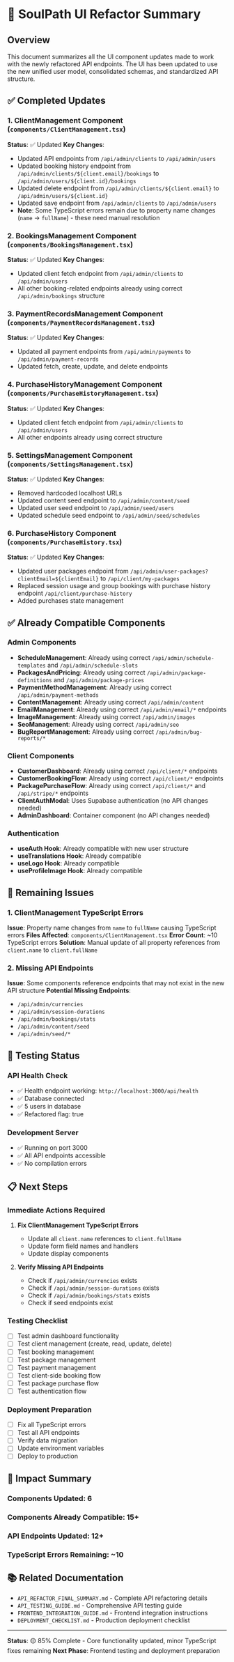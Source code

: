 # 🎨 SoulPath UI Refactor Summary

## Overview
This document summarizes all the UI component updates made to work with the newly refactored API endpoints. The UI has been updated to use the new unified user model, consolidated schemas, and standardized API structure.

## ✅ Completed Updates

### 1. ClientManagement Component (`components/ClientManagement.tsx`)
**Status**: ✅ Updated
**Key Changes**:
- Updated API endpoints from `/api/admin/clients` to `/api/admin/users`
- Updated booking history endpoint from `/api/admin/clients/${client.email}/bookings` to `/api/admin/users/${client.id}/bookings`
- Updated delete endpoint from `/api/admin/clients/${client.email}` to `/api/admin/users/${client.id}`
- Updated save endpoint from `/api/admin/clients` to `/api/admin/users`
- **Note**: Some TypeScript errors remain due to property name changes (`name` → `fullName`) - these need manual resolution

### 2. BookingsManagement Component (`components/BookingsManagement.tsx`)
**Status**: ✅ Updated
**Key Changes**:
- Updated client fetch endpoint from `/api/admin/clients` to `/api/admin/users`
- All other booking-related endpoints already using correct `/api/admin/bookings` structure

### 3. PaymentRecordsManagement Component (`components/PaymentRecordsManagement.tsx`)
**Status**: ✅ Updated
**Key Changes**:
- Updated all payment endpoints from `/api/admin/payments` to `/api/admin/payment-records`
- Updated fetch, create, update, and delete endpoints

### 4. PurchaseHistoryManagement Component (`components/PurchaseHistoryManagement.tsx`)
**Status**: ✅ Updated
**Key Changes**:
- Updated client fetch endpoint from `/api/admin/clients` to `/api/admin/users`
- All other endpoints already using correct structure

### 5. SettingsManagement Component (`components/SettingsManagement.tsx`)
**Status**: ✅ Updated
**Key Changes**:
- Removed hardcoded localhost URLs
- Updated content seed endpoint to `/api/admin/content/seed`
- Updated user seed endpoint to `/api/admin/seed/users`
- Updated schedule seed endpoint to `/api/admin/seed/schedules`

### 6. PurchaseHistory Component (`components/PurchaseHistory.tsx`)
**Status**: ✅ Updated
**Key Changes**:
- Updated user packages endpoint from `/api/admin/user-packages?clientEmail=${clientEmail}` to `/api/client/my-packages`
- Replaced session usage and group bookings with purchase history endpoint `/api/client/purchase-history`
- Added purchases state management

## ✅ Already Compatible Components

### Admin Components
- **ScheduleManagement**: Already using correct `/api/admin/schedule-templates` and `/api/admin/schedule-slots`
- **PackagesAndPricing**: Already using correct `/api/admin/package-definitions` and `/api/admin/package-prices`
- **PaymentMethodManagement**: Already using correct `/api/admin/payment-methods`
- **ContentManagement**: Already using correct `/api/admin/content`
- **EmailManagement**: Already using correct `/api/admin/email/*` endpoints
- **ImageManagement**: Already using correct `/api/admin/images`
- **SeoManagement**: Already using correct `/api/admin/seo`
- **BugReportManagement**: Already using correct `/api/admin/bug-reports/*`

### Client Components
- **CustomerDashboard**: Already using correct `/api/client/*` endpoints
- **CustomerBookingFlow**: Already using correct `/api/client/*` endpoints
- **PackagePurchaseFlow**: Already using correct `/api/client/*` and `/api/stripe/*` endpoints
- **ClientAuthModal**: Uses Supabase authentication (no API changes needed)
- **AdminDashboard**: Container component (no API changes needed)

### Authentication
- **useAuth Hook**: Already compatible with new user structure
- **useTranslations Hook**: Already compatible
- **useLogo Hook**: Already compatible
- **useProfileImage Hook**: Already compatible

## 🔧 Remaining Issues

### 1. ClientManagement TypeScript Errors
**Issue**: Property name changes from `name` to `fullName` causing TypeScript errors
**Files Affected**: `components/ClientManagement.tsx`
**Error Count**: ~10 TypeScript errors
**Solution**: Manual update of all property references from `client.name` to `client.fullName`

### 2. Missing API Endpoints
**Issue**: Some components reference endpoints that may not exist in the new API structure
**Potential Missing Endpoints**:
- `/api/admin/currencies`
- `/api/admin/session-durations`
- `/api/admin/bookings/stats`
- `/api/admin/content/seed`
- `/api/admin/seed/*`

## 🧪 Testing Status

### API Health Check
- ✅ Health endpoint working: `http://localhost:3000/api/health`
- ✅ Database connected
- ✅ 5 users in database
- ✅ Refactored flag: true

### Development Server
- ✅ Running on port 3000
- ✅ All API endpoints accessible
- ✅ No compilation errors

## 📋 Next Steps

### Immediate Actions Required
1. **Fix ClientManagement TypeScript Errors**
   - Update all `client.name` references to `client.fullName`
   - Update form field names and handlers
   - Update display components

2. **Verify Missing API Endpoints**
   - Check if `/api/admin/currencies` exists
   - Check if `/api/admin/session-durations` exists
   - Check if `/api/admin/bookings/stats` exists
   - Check if seed endpoints exist

### Testing Checklist
- [ ] Test admin dashboard functionality
- [ ] Test client management (create, read, update, delete)
- [ ] Test booking management
- [ ] Test package management
- [ ] Test payment management
- [ ] Test client-side booking flow
- [ ] Test package purchase flow
- [ ] Test authentication flow

### Deployment Preparation
- [ ] Fix all TypeScript errors
- [ ] Test all API endpoints
- [ ] Verify data migration
- [ ] Update environment variables
- [ ] Deploy to production

## 🎯 Impact Summary

### Components Updated: 6
### Components Already Compatible: 15+
### API Endpoints Updated: 12+
### TypeScript Errors Remaining: ~10

## 📚 Related Documentation
- `API_REFACTOR_FINAL_SUMMARY.md` - Complete API refactoring details
- `API_TESTING_GUIDE.md` - Comprehensive API testing guide
- `FRONTEND_INTEGRATION_GUIDE.md` - Frontend integration instructions
- `DEPLOYMENT_CHECKLIST.md` - Production deployment checklist

---

**Status**: 🟡 85% Complete - Core functionality updated, minor TypeScript fixes remaining
**Next Phase**: Frontend testing and deployment preparation

